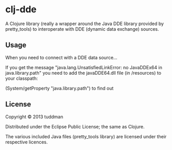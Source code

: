 # clj-dde

A Clojure library (really a wrapper around the Java DDE library provided by pretty_tools) to interoperate with DDE (dynamic data exchange) sources.

## Usage

When you need to connect with a DDE data source...



If you get the message "java.lang.UnsatisfiedLinkError: no JavaDDEx64 in java.library.path"  you need to add the javaDDE64.dll file (in /resources) to your classpath:

(System/getProperty "java.library.path") to find out

## License

Copyright © 2013 tuddman

Distributed under the Eclipse Public License; the same as Clojure.


The various included Java files (pretty_tools library) are licensed under their respective licences.
